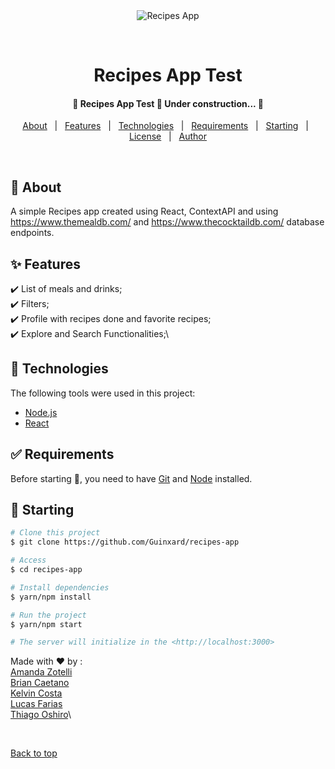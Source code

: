<div align="center" id="top"> 
  <img src="./.github/app.gif" alt="Recipes App" />

  &#xa0;

</div>

<h1 align="center">Recipes App Test</h1>
<!-- 
<p align="center">
  <img alt="Github top language" src="https://img.shields.io/github/languages/top/Guinxard/recipes-app?color=56BEB8">

  <img alt="Github language count" src="https://img.shields.io/github/languages/count/Guinxard/recipes-app?color=56BEB8">

  <img alt="Repository size" src="https://img.shields.io/github/repo-size/Guinxard/recipes-app?color=56BEB8">

  <img alt="License" src="https://img.shields.io/github/license/Guinxard/recipes-app?color=56BEB8">

</p> -->

<!-- Status -->

<h4 align="center"> 
	🚧  Recipes App Test 🚀 Under construction...  🚧
</h4> 

<p align="center">
  <a href="#dart-about">About</a> &#xa0; | &#xa0; 
  <a href="#sparkles-features">Features</a> &#xa0; | &#xa0;
  <a href="#rocket-technologies">Technologies</a> &#xa0; | &#xa0;
  <a href="#white_check_mark-requirements">Requirements</a> &#xa0; | &#xa0;
  <a href="#checkered_flag-starting">Starting</a> &#xa0; | &#xa0;
  <a href="#memo-license">License</a> &#xa0; | &#xa0;
  <a href="https://github.com/Guinxard" target="_blank">Author</a>
</p>

<br>

## :dart: About ##

A simple Recipes app created using React, ContextAPI and using https://www.themealdb.com/ and https://www.thecocktaildb.com/ database endpoints.

## :sparkles: Features ##

:heavy_check_mark: List of meals and drinks;\
:heavy_check_mark: Filters;\
:heavy_check_mark: Profile with recipes done and favorite recipes;\
:heavy_check_mark: Explore and Search Functionalities;\

## :rocket: Technologies ##

The following tools were used in this project:

- [Node.js](https://nodejs.org/en/)
- [React](https://pt-br.reactjs.org/)

## :white_check_mark: Requirements ##

Before starting :checkered_flag:, you need to have [Git](https://git-scm.com) and [Node](https://nodejs.org/en/) installed.

## :checkered_flag: Starting ##

```bash
# Clone this project
$ git clone https://github.com/Guinxard/recipes-app

# Access
$ cd recipes-app

# Install dependencies
$ yarn/npm install

# Run the project
$ yarn/npm start

# The server will initialize in the <http://localhost:3000>
```

Made with :heart: by :\
<a href="https://github.com/amzotelli" target="_blank">Amanda Zotelli</a>\
<a href="https://github.com/Bri4n-d3V" target="_blank">Brian Caetano</a>\
<a href="https://github.com/KelvinWevertor" target="_blank">Kelvin Costa</a>\
<a href="https://github.com/Guinxard" target="_blank">Lucas Farias</a>\
<a href="https://github.com/thiagooshiro" target="_blank">Thiago Oshiro</a>\



&#xa0;

<a href="#top">Back to top</a>
